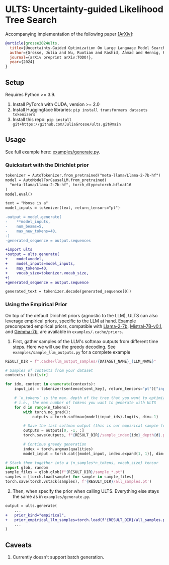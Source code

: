 # ULTS: Uncertainty-guided Likelihood Tree Search

Accompanying implementation of the following paper [[ArXiv]](TODO!):

```bib
@article{grosse2024ults,
  title={Uncertainty-Guided Optimization On Large Language Model Search Trees},
  author={Grosse, Julia and Wu, Ruotian and Rashid, Ahmad and Hennig, Philipp and Poupart, Pascal and Kristiadi, Agustinus},
  journal={arXiv preprint arXiv:TODO!},
  year={2024}
}
```

## Setup

Requires Python >= 3.9.

1. Install PyTorch with CUDA, version >= 2.0
2. Install Huggingface libraries: `pip install transformers datasets tokenizers`
3. Install this repo: `pip install git+https://github.com/JuliaGrosse/ults.git@main`

## Usage

See full example here: [examples/generate.py](https://github.com/JuliaGrosse/ults/blob/main/examples/generate.py).

### Quickstart with the Dirichlet prior

```diff
tokenizer = AutoTokenizer.from_pretrained("meta-llama/Llama-2-7b-hf")
model = AutoModelForCausalLM.from_pretrained(
  "meta-llama/Llama-2-7b-hf", torch_dtype=torch.bfloat16
)
model.eval()

text = "Moose is a"
model_inputs = tokenizer(text, return_tensors="pt")

-output = model.generate(
-    **model_inputs,
-    num_beams=5,
-    max_new_tokens=40,
-)
-generated_sequence = output.sequences

+import ults
+output = ults.generate(
+    model=model,
+    model_inputs=model_inputs,
+    max_tokens=40,
+    vocab_size=tokenizer.vocab_size,
+)
+generated_sequence = output.sequence

generated_text = tokenizer.decode(generated_sequence[0])
```

### Using the Empirical Prior

On top of the default Dirichlet priors (agnostic to the LLM), ULTS can also leverage
empirical priors, specific to the LLM at hand.
Example precomputed empirical priors, compatible with [Llama-2-7b](https://huggingface.co/meta-llama/Llama-2-7b-hf), [Mistral-7B-v0.1](https://huggingface.co/mistralai/Mistral-7B-v0.1), and [Gemma-7b](https://huggingface.co/google/gemma-7b), are available in `examples/.cache/priors`.

1. First, gather samples of the LLM's softmax outputs from different time steps. Here
   we will use the greedy decoding. See `examples/sample_llm_outputs.py` for a complete example

```python
RESULT_DIR = f".cache/llm_output_samples/{DATASET_NAME}_{LLM_NAME}"

# Samples of contexts from your dataset
contexts: List[str]

for idx, context in enumerate(contexts):
    input_ids = tokenizer(sentence[sent_key], return_tensors="pt")["input_ids"]

    # `n_tokens` is the max. depth of the tree that you want to optimize on
    # i.e., the max number of tokens you want to generate with ULTS
    for d in range(n_tokens):
        with torch.no_grad():
            outputs = torch.softmax(model(input_ids).logits, dim=-1)

        # Save the last softmax output (this is our empirical sample for depth `d`)
        outputs = outputs[0, -1, :]
        torch.save(outputs, f"{RESULT_DIR}/sample_index{idx}_depth{d}.pt")

        # Continue greedy generation
        index = torch.argmax(qualities)
        model_input = torch.cat([model_input, index.expand(1, 1)], dim=1)

# Stack them together into a (n_samples*n_tokens, vocab_size) tensor
import glob, random
sample_files = glob.glob(f"{RESULT_DIR}/sample_*.pt")
samples = [torch.load(sample) for sample in sample_files]
torch.save(torch.vstack(samples), f'{RESULT_DIR}/all_samples.pt')
```

2. Then, when specify the prior when calling ULTS. Everything else stays the same as in
   `examples/generate.py`.

```diff
output = ults.generate(
    ...
+   prior_kind="empirical",
+   prior_empirical_llm_samples=torch.load(f'{RESULT_DIR}/all_samples.pt')
    ...
)
```

## Caveats

1. Currently doesn't support batch generation.
